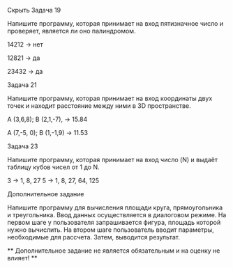 
Скрыть
Задача 19

Напишите программу, которая принимает на вход пятизначное число и проверяет, является ли оно палиндромом.

14212 -> нет

12821 -> да

23432 -> да

Задача 21

Напишите программу, которая принимает на вход координаты двух точек и находит расстояние между ними в 3D пространстве.

A (3,6,8); B (2,1,-7), -> 15.84

A (7,-5, 0); B (1,-1,9) -> 11.53

Задача 23

Напишите программу, которая принимает на вход число (N) и выдаёт таблицу кубов чисел от 1 до N.

3 -> 1, 8, 27
5 -> 1, 8, 27, 64, 125

Дополнительное задание

Напишите программу для вычисления площади круга, прямоугольника и треугольника. Ввод данных осуществляется в диалоговом режиме. На первом шаге у пользователя запрашивается фигура, площадь которой нужно вычислить. На втором шаге пользователь вводит параметры, необходимые для рассчета. Затем, выводится результат.

** Дополнительное задание не является обязательным и на оценку не влияет! **
